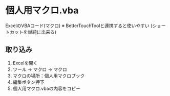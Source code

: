 # 個人用マクロ.vba
ExcelのVBAコード(マクロ)
※ BetterTouchToolと連携すると使いやすい (ショートカットを単純に出来る)

## 取り込み
1. Excelを開く
1. ツール -> マクロ  -> マクロ
1. マクロの場所：個人用マクロブック
1. 編集ボタン押下
1. 個人用マクロ.vbaの内容をコピー
